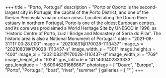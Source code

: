 +++
title = "Porto, Portugal"
description = "Porto or Oporto is the second-largest city in Portugal, the capital of the Porto District, and one of the Iberian Peninsula's major urban areas. Located along the Douro River estuary in northern Portugal, Porto is one of the oldest European centres, and its core was proclaimed a World Heritage Site by UNESCO in 1996, as 'Historic Centre of Porto, Luiz I Bridge and Monastery of Serra do Pilar'. The historic area is also a National Monument of Portugal."
date = "2021-08-31T17:00:28.000"
image = "20210831@170028-1110437"
image_s = "20210831@170028-1110437-s"
image_width_s = "301"
image_height_s = "400"
image_xl = "20210831@170028-1110437-xl"
image_width_xl = "769"
image_height_xl = "1024"
gps_latitude = "41.1400402833333"
gps_longitude = "-8.60946261666667"
phototags = [ "Douro", "Europe", "Porto", "Portugal", "boat", "river", "summer" ]
galleries = [ "" ]
+++
